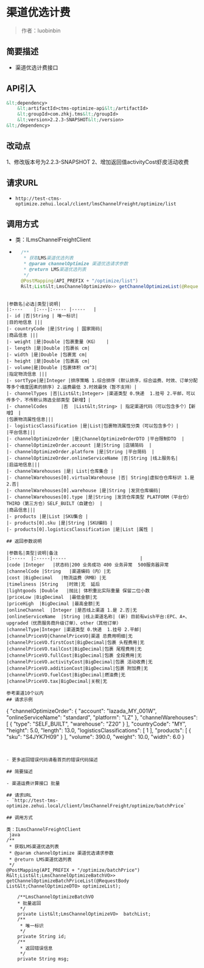 # 渠道优选计费

> 作者：luobinbin

## 简要描述

- 渠道优选计费接口

## API引入
```xml
&lt;dependency>
	&lt;artifactId>ctms-optimize-api&lt;/artifactId>
    &lt;groupId>com.zhkj.tms&lt;/groupId>
    &lt;version>2.2.3-SNAPSHOT&lt;/version>
&lt;/dependency>
```

## 改动点
1、修改版本号为2.2.3-SNAPSHOT
2、增加返回值activityCost虾皮活动收费

## 
## 请求URL
- `http://test-ctms-optimize.zehui.local/client/lmsChannelFreight/optimize/list`

## 调用方式
- 类：ILmsChannelFreightClient
- ```java
	/**
	 * 获取LMS渠道优选列表
	 * @param channelOptimize 渠道优选请求参数
	 * @return LMS渠道优选列表
	 */
	@PostMapping(API_PREFIX + "/optimize/list")
	R&lt;List&lt;LmsChannelOptimizeVo>> getChannelOptimizeList(@RequestBody ChannelOptimizeDTO channelOptimize);
```

|参数名|必选|类型|说明|
|:----    |:---|:----- |-----   |
|- id |否|String | 唯一标识|
|目的地信息 |||
|- countryCode |是|String | 国家简码|
|商品信息 |||
|- weight |是|Double |包裹重量（KG）   |
|- length |是|Double |包裹长 cm|
|- width |是|Double |包裹宽 cm|
|- height |是|Double |包裹高 cm|
|- volume|是|Double |包裹体积 cm^3|
|指定物流信息 |||
|- sortType|是|Integer |排序策略 1.综合排序 (默认排序，综合运费、时效、订单分配等多个维度因素的排序) 2.运费最低 3.时效最快（暂不支持）|
|- channelTypes |否|List&lt;Integer> |渠道类型 0.快递  1.挂号 2.平邮，可以传多个，不传默认筛选全部类型【新增】|
|- channelCodes     |否  |List&lt;String> | 指定渠道代码（可以包含多个）【新增】 |
|包裹物流属性信息|||
|- logisticsClassification |是|List|包裹物流属性分类（可以包含多个）|
|平台信息|||
|- channelOptimizeOrder |是|ChannelOptimizeOrderDTO |平台限制DTO  |
|- channelOptimizeOrder.account |是|String |店铺简码  |
|- channelOptimizeOrder.platform |是|String |平台简码  |
|- channelOptimizeOrder.onlineServiceName |否|String |线上服务名|
|启运地信息|||
|- channelWarehouses |是| List|仓库集合 |
|- channelWarehouses[0].virtualWarehouse |否| String|虚拟仓仓库标识 1.是 2.否|
|- channelWarehouses[0].warehouse |是|String |发货仓库编码|
|- channelWarehouses[0].type |是|String |发货仓库类型 PLATFORM（平台仓） THIRD（第三方仓）SELF_BUILT（自建仓） |
|商品信息|||
|- products |是|List |SKU集合 |
|- products[0].sku |是|String |SKU编码 |
|- products[0].logisticsClassification |是|List |属性 |

## 返回参数说明

|参数名|类型|说明|备注
|:-----  |:-----|-----                           |
|code |Integer   |状态码|200 业务成功 400 业务异常  500服务器异常
|channelCode |String   |渠道编码（内）|无
|cost |BigDecimal   |物流运费（RMB）|无
|timeliness |String   |时效|无  延后
|lightgoods |Double   |抛比| 体积重比实际重量 保留二位小数
|priceLow |BigDecimal  |最低金额|无
|priceHigh  |BigDecimal |最高金额|无
|onlineChannel  |Integer |是否线上渠道 1.是 2.否|无
|onlineServiceName  |String |线上渠道名称| (新) 目前有wish平台:EPC、A+、upgraded（优质服务商升级订单）、other（其他订单）
|channelType|Integer |渠道类型 0.快递  1.挂号 2.平邮|
|channelPriceVO|ChannelPriceVO|渠道 总费用明细|无
|channelPriceVO.firstCost|BigDecimal|包裹 头程费用|无
|channelPriceVO.tailCost|BigDecimal|包裹 尾程费用|无
|channelPriceVO.fullCost|BigDecimal|包裹 全段费用|无
|channelPriceVO.activityCost|BigDecimal|包裹 活动收费|无
|channelPriceVO.additionCost|BigDecimal|包裹 附加费|无
|channelPriceVO.fuelCost|BigDecimal|燃油费|无
|channelPriceVO.tax|BigDecimal|关税|无

参考渠道10个以内
## 请求示例
``` 
{
    "channelOptimizeOrder": {
        "account": "lazada_MY_001W",
        "onlineServiceName": "standard",
        "platform": "LZ"
    },
    "channelWarehouses": [
        {
            "type": "SELF_BUILT",
            "warehouse": "Z20"
        }
    ],
    "countryCode": "MY",
    "height": 5.0,
    "length": 13.0,
    "logisticsClassifications": [
        1
    ],
    "products": [
        {
            "sku": "S4JYK7H09"
        }
    ],
    "volume": 390.0,
    "weight": 10.0,
    "width": 6.0
}
```


- 更多返回错误代码请看首页的错误代码描述

## 简要描述

- 渠道运费计算接口 批量

## 请求URL
- `http://test-tms-optimize.zehui.local/client/lmsChannelFreight/optimize/batchPrice`

## 调用方式
```
	类：ILmsChannelFreightClient
	 java
	/**
	 * 获取LMS渠道优选列表
	 * @param channelOptimize 渠道优选请求参数
	 * @return LMS渠道优选列表
	 */
	@PostMapping(API_PREFIX + "/optimize/batchPrice")
	R&lt;List&lt;LmsChannelOptimizeBatchVO>> getChannelOptimizeBatchPriceList(@RequestBody List&lt;ChannelOptimizeDTO> optimizeList);
```
	/**LmsChannelOptimizeBatchVO 
	* 批量返回
	 */
	private List&lt;LmsChannelOptimizeVO>  batchList;
	/**
	 * 唯一标识
	 */
	private String id;
	/**
	 * 返回错误信息
	 */
	private String msg;